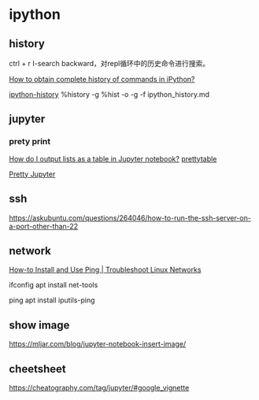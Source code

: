 # ipython


## history

ctrl + r          I-search backward，对repl循环中的历史命令进行搜索。

[How to obtain complete history of commands in iPython?](https://stackoverflow.com/questions/25124037/how-to-obtain-complete-history-of-commands-in-ipython)

[ipython-history](https://ipython.readthedocs.io/en/stable/interactive/magics.html#magic-history)
%history -g 
%hist -o -g -f ipython_history.md



## jupyter


### prety print

[How do I output lists as a table in Jupyter notebook?](https://stackoverflow.com/questions/35160256/how-do-i-output-lists-as-a-table-in-jupyter-notebook)
[prettytable](https://pypi.org/project/prettytable/)

[Pretty Jupyter](https://pretty-jupyter.readthedocs.io/en/latest/)



## ssh

https://askubuntu.com/questions/264046/how-to-run-the-ssh-server-on-a-port-other-than-22


## network


[How-to Install and Use Ping | Troubleshoot Linux Networks](https://ioflood.com/blog/install-ping-command-linux/#:~:text=Installing%20'Ping'%20with%20APT,'Reading%20package%20lists...)

ifconfig
apt install net-tools

ping
apt install iputils-ping


## show image

https://mljar.com/blog/jupyter-notebook-insert-image/


## cheetsheet

https://cheatography.com/tag/jupyter/#google_vignette  
